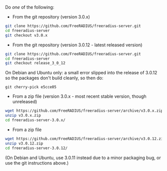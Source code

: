 Do *one* of the following:

* From the git repository (version 3.0.x)

```bash
git clone https://github.com/FreeRADIUS/freeradius-server.git
cd freeradius-server
git checkout v3.0.x
```

* From the git repository (version 3.0.12 - latest released version)

```bash
git clone https://github.com/FreeRADIUS/freeradius-server.git
cd freeradius-server
git checkout release_3_0_12
```

On Debian and Ubuntu only: a small error slipped into the release of 3.0.12 so the packages don't build cleanly, so then do:

```
git cherry-pick e5cce05
```

* From a zip file (version 3.0.x - most recent stable version, though unreleased)

```bash
wget https://github.com/FreeRADIUS/freeradius-server/archive/v3.0.x.zip
unzip v3.0.x.zip
cd freeradius-server-3.0.x/
```

* From a zip file

```bash
wget https://github.com/FreeRADIUS/freeradius-server/archive/v3.0.12.zip
unzip v3.0.12.zip
cd freeradius-server-3.0.12/
```

(On Debian and Ubuntu, use 3.0.11 instead due to a minor packaging bug, or use the git instructions above.)

